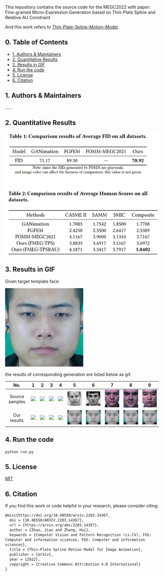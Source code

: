 This repository contains the source code for the MEGC2022 with paper: Fine-grained Micro-Expression Generation based on Thin-Plate Spline and Relative AU Constraint 

And this work refers to [Thin-Plate-Spline-Motion-Model](https://github.com/yoyo-nb/Thin-Plate-Spline-Motion-Model).

## 0. Table of Contents
* [1. Authors & Maintainers](#1-authors---maintainers)
* [2. Quantitative Results](#2-quantitative-results)
* [2. Results in GIF](#3-results-in-gif)
* [4. Run the code](#4-run-the-code)
* [5. License](#5-license)
* [6. Citation](#6-citation)

## 1. Authors & Maintainers
……

## 2. Quantitative Results
<img src="./sup-mat/上传1-Quantitative Results.png">

## 3. Results in GIF
Given target template face:

<img src="./sup-mat/gif/T_1-Template_Male_Asian.jpg">

the results of corresponding generation are listed below as gif.

| No.             | 1    | 2    | 3    | 4    | 5    | 6    | 7    | 8    | 9    |
| :-------------: | :--: | :--: | :--: | :--: | :--: | :--: | :--: | :--: | :--: | 
|  Source samples | <img src="./sup-mat/gif/1_1-Negative_EP19_06f.gif"> | <img src="./sup-mat/gif/1_2-Positive_EP01_01f.gif"> | <img src="./sup-mat/gif/1_3-Surprise_EP01_13.gif"> | <img src="./sup-mat/gif/1_4-Negative_018_3_1.gif"> | <img src="./sup-mat/gif/1_5-Positive_022_3_3.gif"> | <img src="./sup-mat/gif/1_6-Surprise_007_7_1.gif"> | <img src="./sup-mat/gif/1_7-Negative_s11_ne_02.gif"> | <img src="./sup-mat/gif/1_8-Positive_s3_po_05.gif"> | <img src="./sup-mat/gif/1_9-Surprise_s20_sur_01.gif"> |
|  Our results    | <img src="./sup-mat/gif/2_1-Negative_EP19_06f-Template_Male_Asian.gif"> | <img src="./sup-mat/gif/2_2-Positive_EP01_01f-Template_Male_Asian .gif"> | <img src="./sup-mat/gif/2_3-Surprise_EP01_13-Template_Male_Asian.gif"> | <img src="./sup-mat/gif/2_4-Negative_018_3_1-Template_Male_Asian.gif"> | <img src="./sup-mat/gif/2_5-Positive_022_3_3-Template_Male_Asian.gif"> | <img src="./sup-mat/gif/2_6-Surprise_007_7_1-Template_Male_Asian.gif"> | <img src="./sup-mat/gif/2_7-Negative_s11_ne_02-Template_Male_Asian.gif"> | <img src="./sup-mat/gif/2_8-Positive_s3_po_05-Template_Male_Asian.gif"> | <img src="./sup-mat/gif/2_9-Surprise_s20_sur_01-Template_Male_Asian.gif"> |

## 4. Run the code
`python run.py`

## 5. License
[MIT](https://github.com/Necolizer/Facial-Prior-Based-FOMM/blob/main/LICENSE)

## 6. Citation
If you find this work or code helpful in your research, please consider citing:

```
@misc{https://doi.org/10.48550/arxiv.2203.14367,
  doi = {10.48550/ARXIV.2203.14367},
  url = {https://arxiv.org/abs/2203.14367},
  author = {Zhao, Jian and Zhang, Hui},
  keywords = {Computer Vision and Pattern Recognition (cs.CV), FOS: Computer and information sciences, FOS: Computer and information sciences},
  title = {Thin-Plate Spline Motion Model for Image Animation},
  publisher = {arXiv},
  year = {2022},
  copyright = {Creative Commons Attribution 4.0 International}
}

```

